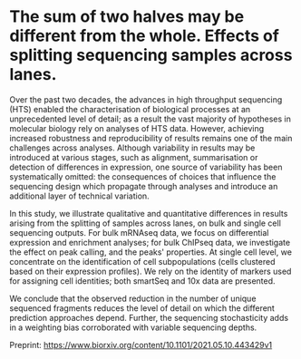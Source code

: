 # The sum of two halves may be different from the whole. Effects of splitting sequencing samples across lanes.
Over the past two decades, the advances in high throughput sequencing (HTS) enabled the characterisation of biological processes at an unprecedented level of detail; as a result the vast majority of hypotheses in molecular biology rely on analyses of HTS data. However, achieving increased robustness and reproducibility of results remains one of the main challenges across analyses. Although variability in results may be introduced at various stages, such as alignment, summarisation or detection of differences in expression, one source of variability has been systematically omitted: the consequences of choices that influence the sequencing design which propagate through analyses and introduce an additional layer of technical variation.

In this study, we illustrate qualitative and quantitative differences in results arising from the splitting of samples across lanes, on bulk and single cell sequencing outputs. For bulk mRNAseq data, we focus on differential expression and enrichment analyses; for bulk ChIPseq data, we investigate the effect on peak calling, and the peaks' properties. At single cell level, we concentrate on the identification of cell subpopulations (cells clustered based on their expression profiles). We rely on the identity of markers used for assigning cell identities; both smartSeq and 10x data are presented.

We conclude that the observed reduction in the number of unique sequenced fragments reduces the level of detail on which the different prediction approaches depend. Further, the sequencing stochasticity adds in a weighting bias corroborated with variable sequencing depths.

Preprint: https://www.biorxiv.org/content/10.1101/2021.05.10.443429v1
